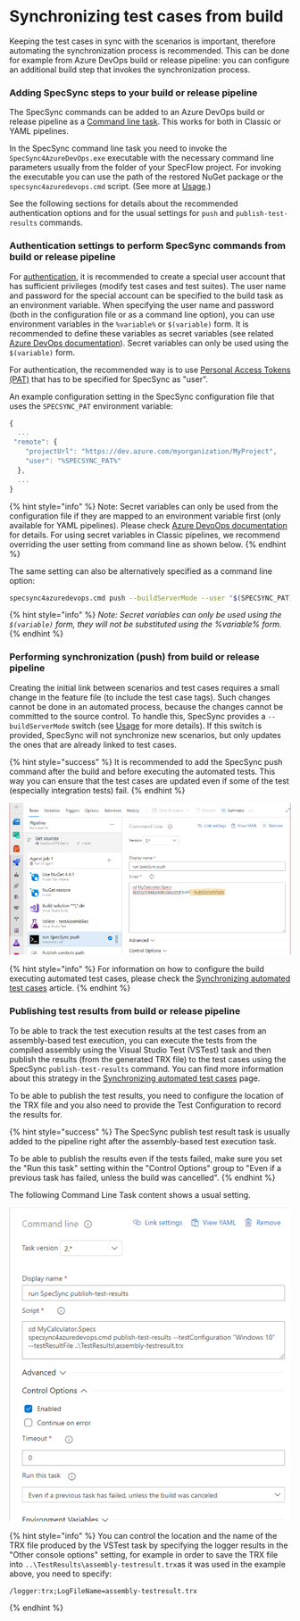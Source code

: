 # Synchronizing test cases from build

Keeping the test cases in sync with the scenarios is important, therefore automating the synchronization process is recommended. This can be done for example from Azure DevOps build or release pipeline: you can configure an additional build step that invokes the synchronization process.

### Adding SpecSync steps to your build or release pipeline

The SpecSync commands can be added to an Azure DevOps build or release pipeline as a [Command line task](https://docs.microsoft.com/en-us/azure/devops/pipelines/tasks/utility/command-line?view=azure-devops&tabs=yaml). This works for both in Classic or YAML pipelines.

In the SpecSync command line task you need to invoke the `SpecSync4AzureDevOps.exe` executable with the necessary command line parameters usually from the folder of your SpecFlow project. For invoking the executable you can use the path of the restored NuGet package or the `specsync4azuredevops.cmd` script. \(See more at [Usage](../reference/usage.md).\)

See the following sections for details about the recommended authentication options and for the usual settings for `push` and `publish-test-results` commands.

### Authentication settings to perform SpecSync commands from build or release pipeline

For [authentication](tfs-authentication-options.md), it is recommended to create a special user account that has sufficient privileges \(modify test cases and test suites\). The user name and password for the special account can be specified to the build task as an environment variable. When specifying the user name and password \(both in the configuration file or as a command line option\), you can use environment variables in the `%variable%`  or `$(variable)` form. It is recommended to define these variables as secret variables \(see related [Azure DevOps documentation](https://docs.microsoft.com/en-us/azure/devops/pipelines/process/variables)\). Secret variables can only be used using the `$(variable)` form.

For authentication, the recommended way is to use [Personal Access Tokens \(PAT\)](tfs-authentication-options.md#vsts-personal-access-tokens) that has to be specified for SpecSync as "user".

An example configuration setting in the SpecSync configuration file that uses the `SPECSYNC_PAT` environment variable:

```javascript
{
  ...
 "remote": {
    "projectUrl": "https://dev.azure.com/myorganization/MyProject",
    "user": "%SPECSYNC_PAT%"
  },
  ...
}
```

{% hint style="info" %}
Note: Secret variables can only be used from the configuration file if they are mapped to an environment variable first \(only available for YAML pipelines\). Please check [Azure DevoOps documentation](https://docs.microsoft.com/en-us/azure/devops/pipelines/process/variables?view=azure-devops&tabs=yaml%2Cbatch#secret-variables) for details. For using secret variables in Classic pipelines, we recommend overriding the user setting from command line as shown below.
{% endhint %}

The same setting can also be alternatively specified as a command line option:

```bash
specsync4azuredevops.cmd push --buildServerMode --user "$(SPECSYNC_PAT)"
```

{% hint style="info" %}
_Note: Secret variables can only be used using the `$(variable)` form, they will not be substituted using the %variable% form._ 
{% endhint %}

### Performing synchronization \(push\) from build or release pipeline

Creating the initial link between scenarios and test cases requires a small change in the feature file \(to include the test case tags\). Such changes cannot be done in an automated process, because the changes cannot be committed to the source control. To handle this, SpecSync provides a `--buildServerMode` switch \(see [Usage](../reference/usage.md) for more details\). If this switch is provided, SpecSync will not synchronize new scenarios, but only updates the ones that are already linked to test cases.

{% hint style="success" %}
It is recommended to add the SpecSync push command after the build and before executing the automated tests. This way you can ensure that the test cases are updated even if some of the test \(especially integration tests\) fail.
{% endhint %}

![Invoke synchronization from a build task](../.gitbook/assets/build-invoke-synchronization-from-build-task.png)

{% hint style="info" %}
For information on how to configure the build executing automated test cases, please check the [Synchronizing automated test cases](synchronizing-automated-test-cases.md) article. 
{% endhint %}

### Publishing test results from build or release pipeline

To be able to track the test execution results at the test cases from an assembly-based test execution, you can execute the tests from the compiled assembly using the Visual Studio Test \(VSTest\) task and then publish the results \(from the generated TRX file\) to the test cases using the SpecSync `publish-test-results` command. You can find more information about this strategy in the [Synchronizing automated test cases](synchronizing-automated-test-cases.md#assembly-based-execution-strategy) page.

To be able to publish the test results, you need to configure the location of the TRX file and you also need to provide the Test Configuration to record the results for. 

{% hint style="success" %}
The SpecSync publish test result task is usually added to the pipeline right after the assembly-based test execution task. 

To be able to publish the results even if the tests failed, make sure you set the "Run this task" setting within the "Control Options" group to "Even if a previous task has failed, unless the build was cancelled".
{% endhint %}

The following Command Line Task content shows a usual setting.

![A command line task configured for publishing test results with SpecSync](../.gitbook/assets/image%20%282%29.png)

{% hint style="info" %}
You can control the location and the name of the TRX file produced by the VSTest task by specifying the logger results in the "Other console options" setting, for example in order to save the TRX file into `..\TestResults\assembly-testresult.trx`as it was used in the example above, you need to specify:

```text
/logger:trx;LogFileName=assembly-testresult.trx
```
{% endhint %}

















